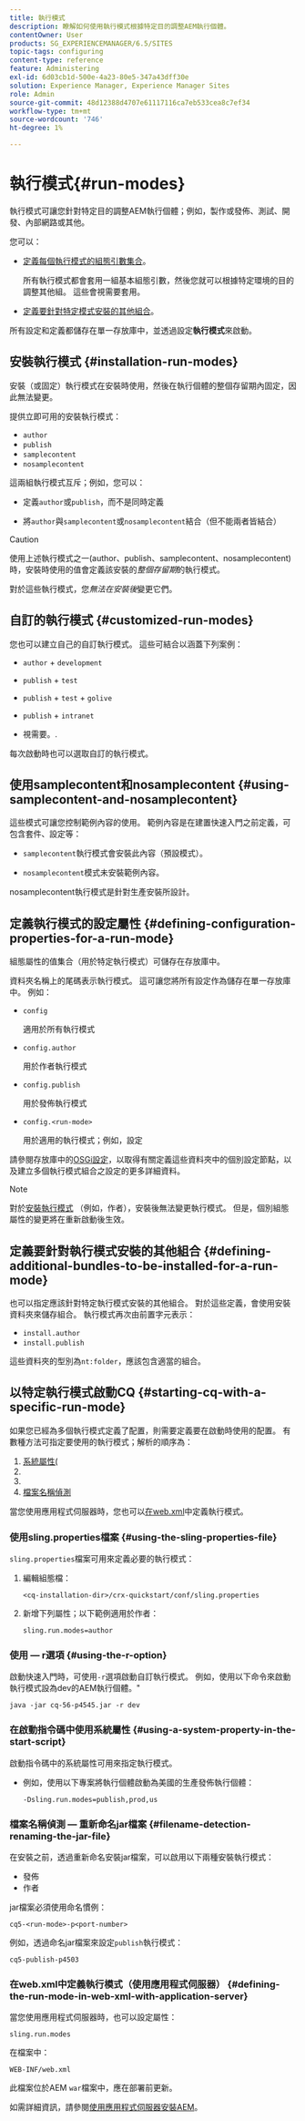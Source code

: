 ```yaml
---
title: 執行模式
description: 瞭解如何使用執行模式根據特定目的調整AEM執行個體。
contentOwner: User
products: SG_EXPERIENCEMANAGER/6.5/SITES
topic-tags: configuring
content-type: reference
feature: Administering
exl-id: 6d03cb1d-500e-4a23-80e5-347a43dff30e
solution: Experience Manager, Experience Manager Sites
role: Admin
source-git-commit: 48d12388d4707e61117116ca7eb533cea8c7ef34
workflow-type: tm+mt
source-wordcount: '746'
ht-degree: 1%

---
```


# 執行模式{#run-modes}

執行模式可讓您針對特定目的調整AEM執行個體；例如，製作或發佈、測試、開發、內部網路或其他。

您可以：

* [定義每個執行模式的組態引數集合](#defining-configuration-properties-for-a-run-mode)。

  所有執行模式都會套用一組基本組態引數，然後您就可以根據特定環境的目的調整其他組。 這些會視需要套用。

* [定義要針對特定模式安裝的其他組合](#defining-additional-bundles-to-be-installed-for-a-run-mode)。

所有設定和定義都儲存在單一存放庫中，並透過設定&#x200B;**執行模式**&#x200B;來啟動。

## 安裝執行模式 {#installation-run-modes}

安裝（或固定）執行模式在安裝時使用，然後在執行個體的整個存留期內固定，因此無法變更。

提供立即可用的安裝執行模式：

* `author`
* `publish`
* `samplecontent`
* `nosamplecontent`

這兩組執行模式互斥；例如，您可以：

* 定義`author`或`publish`，而不是同時定義

* 將`author`與`samplecontent`或`nosamplecontent`結合（但不能兩者皆結合）

>[!CAUTION]
>
>使用上述執行模式之一(author、publish、samplecontent、nosamplecontent)時，安裝時使用的值會定義該安裝的&#x200B;*整個存留期*&#x200B;的執行模式。
>
>對於這些執行模式，您&#x200B;*無法在安裝後*&#x200B;變更它們。

## 自訂的執行模式 {#customized-run-modes}

您也可以建立自己的自訂執行模式。 這些可結合以涵蓋下列案例：

* `author` + `development`

* `publish` + `test`

* `publish` + `test` + `golive`

* `publish` + `intranet`

* 視需要。.

每次啟動時也可以選取自訂的執行模式。

## 使用samplecontent和nosamplecontent {#using-samplecontent-and-nosamplecontent}

這些模式可讓您控制範例內容的使用。 範例內容是在建置快速入門之前定義，可包含套件、設定等：

* `samplecontent`執行模式會安裝此內容（預設模式）。

* `nosamplecontent`模式未安裝範例內容。

nosamplecontent執行模式是針對生產安裝所設計。

## 定義執行模式的設定屬性 {#defining-configuration-properties-for-a-run-mode}

組態屬性的值集合（用於特定執行模式）可儲存在存放庫中。

資料夾名稱上的尾碼表示執行模式。 這可讓您將所有設定作為儲存在單一存放庫中。 例如：

* `config`

  適用於所有執行模式

* `config.author`

  用於作者執行模式

* `config.publish`

  用於發佈執行模式

* `config.<run-mode>`

  用於適用的執行模式；例如，設定

請參閱存放庫中的[OSGi設定](/help/sites-deploying/configuring-osgi.md#osgi-configuration-in-the-repository)，以取得有關定義這些資料夾中的個別設定節點，以及建立多個執行模式組合之設定的更多詳細資料。

>[!NOTE]
>
>對於[安裝執行模式](#installation-run-modes) （例如，作者），安裝後無法變更執行模式。 但是，個別組態屬性的變更將在重新啟動後生效。

## 定義要針對執行模式安裝的其他組合 {#defining-additional-bundles-to-be-installed-for-a-run-mode}

也可以指定應該針對特定執行模式安裝的其他組合。 對於這些定義，會使用安裝資料夾來儲存組合。 執行模式再次由前置字元表示：

* `install.author`
* `install.publish`

這些資料夾的型別為`nt:folder`，應該包含適當的組合。

## 以特定執行模式啟動CQ {#starting-cq-with-a-specific-run-mode}

如果您已經為多個執行模式定義了配置，則需要定義要在啟動時使用的配置。 有數種方法可指定要使用的執行模式；解析的順序為：

1. [系統屬性(](#using-a-system-property-in-the-start-script)
1. [](#using-the-sling-properties-file)
1. [](#using-the-r-option)
1. [檔案名稱偵測](#filename-detection-renaming-the-jar-file)

當您使用應用程式伺服器時，您也可以[在web.xml](#defining-the-run-mode-in-web-xml-with-application-server)中定義執行模式。

### 使用sling.properties檔案 {#using-the-sling-properties-file}

`sling.properties`檔案可用來定義必要的執行模式：

1. 編輯組態檔：

   `<cq-installation-dir>/crx-quickstart/conf/sling.properties`

1. 新增下列屬性；以下範例適用於作者：

   `sling.run.modes=author`

### 使用 — r選項 {#using-the-r-option}

啟動快速入門時，可使用`-r`選項啟動自訂執行模式。 例如，使用以下命令來啟動執行模式設為dev的AEM執行個體。&quot;

```shell
java -jar cq-56-p4545.jar -r dev
```

### 在啟動指令碼中使用系統屬性 {#using-a-system-property-in-the-start-script}

啟動指令碼中的系統屬性可用來指定執行模式。

* 例如，使用以下專案將執行個體啟動為美國的生產發佈執行個體：

  `-Dsling.run.modes=publish,prod,us`

### 檔案名稱偵測 — 重新命名jar檔案 {#filename-detection-renaming-the-jar-file}

在安裝之前，透過重新命名安裝jar檔案，可以啟用以下兩種安裝執行模式：

* 發佈
* 作者

jar檔案必須使用命名慣例：

`cq5-<run-mode>-p<port-number>`

例如，透過命名jar檔案來設定`publish`執行模式：

`cq5-publish-p4503`

### 在web.xml中定義執行模式（使用應用程式伺服器） {#defining-the-run-mode-in-web-xml-with-application-server}

當您使用應用程式伺服器時，也可以設定屬性：

`sling.run.modes`

在檔案中：

`WEB-INF/web.xml`

此檔案位於AEM `war`檔案中，應在部署前更新。

如需詳細資訊，請參閱[使用應用程式伺服器安裝AEM](/help/sites-deploying/application-server-install.md)。
